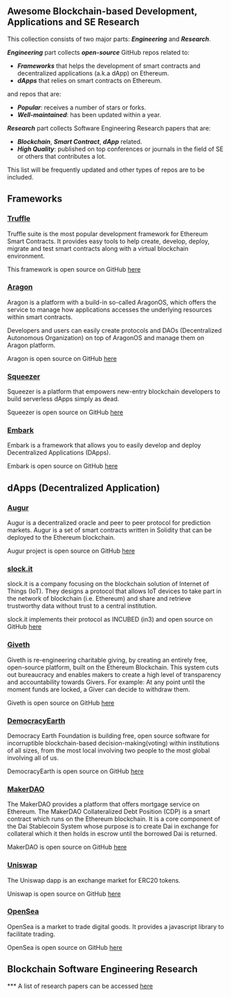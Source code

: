 ## Awesome Blockchain-based Development, Applications and SE Research

This collection consists of two major parts: ***Engineering*** and ***Research***. 

***Engineering*** part collects ***open-source*** GitHub repos related to:
* ***Frameworks*** that helps the development of smart contracts and decentralized applications (a.k.a dApp) on Ethereum.
* ***dApps*** that relies on smart contracts on Ethereum.

and repos that are:
* ***Popular***: receives a number of stars or forks.
* ***Well-maintained***: has been updated within a year.

***Research*** part collects Software Engineering Research papers that are:
* ***Blockchain***, ***Smart Contract***, ***dApp*** related. 
* ***High Quality***: published on top conferences or journals in the field of SE or others that contributes a lot. 

This list will be frequently updated and other types of repos are to be included. 

## Frameworks

### [Truffle](https://www.trufflesuite.com/)

Truffle suite is the most popular development framework for Ethereum Smart Contracts. It provides easy tools to help create, develop, deploy, migrate and test smart contracts along with a virtual blockchain environment.  

This framework is open source on GitHub [here](https://github.com/trufflesuite/)

### [Aragon](https://aragon.org/)

Aragon is a platform with a build-in so-called AragonOS, which offers the service to manage how applications accesses the underlying resources within smart contracts. 

Developers and users can easily create protocols and DAOs (Decentralized Autonomous Organization) on top of AragonOS and manage them on Aragon platform. 

Aragon is open source on GitHub [here](https://github.com/aragon)

### [Squeezer](https://squeezer.io/)

Squeezer is a platform that empowers new-entry blockchain developers to build serverless dApps simply as dead.

Squeezer is open source on GitHub [here](https://github.com/SqueezerIO)

### [Embark](https://embark.status.im/)

Embark is a framework that allows you to easily develop and deploy Decentralized Applications (DApps).

Embark is open source on GitHub [here](https://github.com/embark-framework)

## dApps (Decentralized Application)

### [Augur](https://www.augur.net/)

Augur is a decentralized oracle and peer to peer protocol for prediction markets. Augur is a set of smart contracts written in Solidity that can be deployed to the Ethereum blockchain.

Augur project is open source on GitHub [here](https://github.com/AugurProject)

### [slock.it](https://slock.it/)

slock.it is a company focusing on the blockchain solution of Internet of Things (IoT). They designs a protocol that allows IoT devices to take part in the network of blockchain (i.e. Ethereum) and share and retrieve trustworthy data without trust to a central institution.  

slock.it implements their protocol as INCUBED (in3) and open source on GitHub [here](https://github.com/slockit)

### [Giveth](https://giveth.io/)

Giveth is re-engineering charitable giving, by creating an entirely free, open-source platform, built on the Ethereum Blockchain. This system cuts out bureaucracy and enables makers to create a high level of transparency and accountability towards Givers. For example: At any point until the moment funds are locked, a Giver can decide to withdraw them.

Giveth is open source on GitHub [here](https://github.com/Giveth)

### [DemocracyEarth](https://democracy.earth/)

Democracy Earth Foundation is building free, open source software for incorruptible blockchain-based decision-making(voting) within institutions of all sizes, from the most local involving two people to the most global involving all of us. 

DemocracyEarth is open source on GitHub [here](https://github.com/DemocracyEarth)

### [MakerDAO](https://cdp.makerdao.com/?utm_source=StateOfTheDApps)

The MakerDAO provides a platform that offers mortgage service on Ethereum. The MakerDAO Collateralized Debt Position (CDP) is a smart contract which runs on the Ethereum blockchain. It is a core component of the Dai Stablecoin System whose purpose is to create Dai in exchange for collateral which it then holds in escrow until the borrowed Dai is returned.

MakerDAO is open source on GitHub [here](https://github.com/makerdao)

### [Uniswap](https://uniswap.io/)

The Uniswap dapp is an exchange market for ERC20 tokens.

Uniswap is open source on GitHub [here](https://github.com/Uniswap)

### [OpenSea](https://opensea.io)

OpenSea is a market to trade digital goods. It provides a javascript library to facilitate trading.

OpenSea is open source on GitHub [here](https://github.com/ProjectOpenSea)

## Blockchain Software Engineering Research

*** A list of research papers can be accessed [here](https://troublor.github.io/awesome-blockchain/public/index.html)
